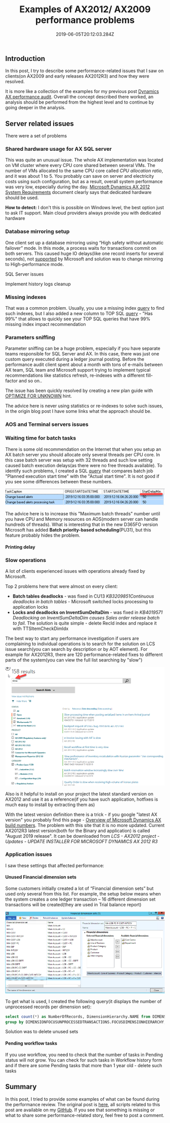 ﻿---
title: "Examples of AX2012/ AX2009 performance problems"
date: "2019-06-05T20:12:03.284Z"
tags: ["SQL", "Performance"]
path: "/performance-examples1Ax2012"
featuredImage: "./logo.png"
excerpt: "Real-life examples of AX2012/AX2009 performance problems and solutions for them"
---

## Introduction

In this post, I try to describe some performance-related issues that I saw on clients(on AX2009 and early releases AX2012R3) and how they were resolved. 

It is more like a collection of the examples for my previous post [Dynamics AX performance audit](https://denistrunin.com/performance-audit/). Overall the concept described there worked, an analysis should be performed from the highest level and to continue by going deeper in the analysis.

## Server related issues

There were a set of problems

### Shared hardware usage for AX SQL server 

This was quite an unusual issue. The whole AX implementation was located on VM cluster where every CPU core shared between several VMs. The number of VMs allocated to the same CPU core called *CPU allocation ratio*, and it was about 1 to 5. You probably can save on server and electricity costs using such configuration, but as a result, overall system performance was very low, especially during the day. [Microsoft Dynamics AX 2012 System Requirements](https://www.microsoft.com/en-au/download/details.aspx?id=11094) document clearly says that dedicated hardware should be used.

**How to detect:** I don't this is possible on Windows level, the best option just to ask IT support. Main cloud providers always provide you with dedicated hardware

### Database mirroring setup

One client set up a database mirroring using “High safety without automatic failover” mode. In this mode, a process waits for transactions commit on both servers. This caused huge IO delays(like one record inserts for several seconds), not [supported](https://docs.microsoft.com/en-us/dynamicsax-2012/appuser-itpro/sql-server-topology-recommendations-for-availability-and-performance) by Microsoft and solution was to change mirroring to High-performance mode.



SQL Server issues



Implement history logs cleanup

### Missing indexes

That was a common problem. Usually, you use a missing index [query](https://github.com/TrudAX/TRUDScripts/blob/master/Performance/AX%20Technical%20Audit.md#missing-indexes) to find such indexes, but I also added a new column to TOP SQL [query](https://github.com/TrudAX/TRUDScripts/blob/master/Performance/AX%20Technical%20Audit.md#get-top-sql) - "Has 99%" that allows to quickly see your TOP SQL queries that have 99% missing index impact recommendation



### Parameters sniffing

Parameter sniffing can be a huge problem, especially if you have separate teams responsible for SQL Server and AX. In this case, there was just one custom query executed during a ledger journal posting. Before the performance audit client spent about a month with tons of e-mails between AX team, SQL team and Microsoft support trying to implement typical recommendations like statistics refresh, re-indexes with a different fill-factor and so on..

The issue has been quickly resolved by creating a new plan guide with [OPTIMIZE FOR UNKNOWN](https://github.com/TrudAX/TRUDScripts/blob/master/Performance/AX%20Technical%20Audit.md#create-a-plan-guide) hint.

The advice here is never using statistics or re-indexes to solve such issues, in the origin blog post I have some links what the approach should be.



### AOS and Terminal servers issues



### Waiting time for batch tasks

There is some old recommendation on the Internet that when you setup an AX batch server you should allocate only several threads per CPU core. In this case batch server was setup with 32 threads and such low setting caused batch execution delays(as there were no free threads available). To identify such problems, I created a SQL [query](https://github.com/TrudAX/TRUDScripts/blob/master/Performance/Jobs/DelayedBatchTasks.txt ) that compares batch job "Planned execution start time" with the "Actual start time". It is not good if you see some differences between these numbers. 

![Batch delays](BatchDelays.png)

The advice here is to increase this "Maximum batch threads" number until you have CPU and Memory resources on AOS(modern server can handle hundreds of threads). What is interesting that in the new D365FO version Microsoft has added **Batch priority-based scheduling**(PU31), but this feature probably hides the problem.



#### Printing delay



### Slow operations

A lot of clients experienced issues with operations already fixed by Microsoft.

Top 2 problems here that were almost on every client: 

- **Batch tables deadlocks** - was fixed in CU13 *KB3209851Continuous deadlocks in batch tables* - Microsoft switched locks processing to application locks
- **Locks and deadlocks on InventSumDeltaDim** - was fixed in *KB4019571 Deadlocking on InventSumDeltaDim causes Sales order release batch to fail*. The solution is quite simple - delete RecId index and replace it with TTSItemCheckDimIdx

The best way to start any performance investigation if users are complaining to individual operations is to search for the solution on LCS issue search(you can search by description or by AOT element). For example for AX2012R3, there are 120 performance-related fixes to different parts of the system(you can view the full list searching by "slow")

![](SlowLCS.png)

Also is it helpful to install on your project the latest standard version on AX2012 and use it as a reference(if you have such application, hotfixes is much easy to install by extracting them as)

With the latest version definition there is a trick - if you google "latest AX version" you probably find this page - [Overview of Microsoft Dynamics AX build numbers](https://cloudblogs.microsoft.com/dynamics365/no-audience/2012/03/29/overview-of-microsoft-dynamics-ax-build-numbers/). The problem with this site that it is no more updated. Current AX2012R3 latest version(both for the Binary and application) is called "August 2019 release". It can be downloaded from *LCS - AX2012 project - Updates -  UPDATE INSTALLER FOR MICROSOFT DYNAMICS AX 2012 R3*



### Application issues

I saw these settings that affected performance:

#### Unused Financial dimension sets

Some customers initially created a lot of “Financial dimension sets” but used only several from this list. For example, the setup below means when the system creates a one ledger transaction – 16 different dimension set transactions will be created(they are used in Trial balance report)  

![UnusedFinancialSets](UnusedFinancialSets.png)

To get what is used, I created the following query(it displays the number of unprocessed records per dimension set):

```sql
select count(*) as NumberOfRecords, DimensionHierarchy.NAME from DIMENSIONFOCUSUNPROCESSEDTRANSACTIONS join DimensionHierarchy on DIMENSIONFOCUSUNPROCESSEDTRANSACTIONS.FOCUSDIMENSIONHIERARCHY = DimensionHierarchy.RECID
group by DIMENSIONFOCUSUNPROCESSEDTRANSACTIONS.FOCUSDIMENSIONHIERARCHY, DimensionHierarchy.NAME
```

Solution was to delete unused sets

#### Pending workflow tasks 

If you use workflow, you need to check that the number of tasks in Pending status will not grow. You can check for such tasks in Workflow history form and if there are some Pending tasks that more than 1 year old - delete such tasks  

## Summary

In this post, I tried to provide some examples of what can be found during the performance review. The original post is [here](https://denistrunin.com/performance-audit/), all scripts related to this post are available on my [GitHub](https://github.com/TrudAX/TRUDScripts/blob/master/Performance/AX%20Technical%20Audit.md). If you see that something is missing or what to share some performance-related story, feel free to post a comment.
